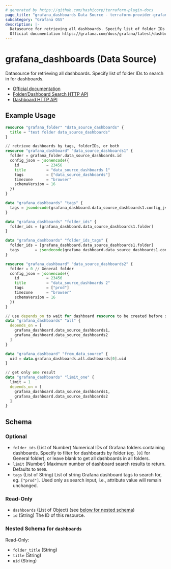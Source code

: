 ```yaml
---
# generated by https://github.com/hashicorp/terraform-plugin-docs
page_title: "grafana_dashboards Data Source - terraform-provider-grafana"
subcategory: "Grafana OSS"
description: |-
  Datasource for retrieving all dashboards. Specify list of folder IDs to search in for dashboards.
  Official documentation https://grafana.com/docs/grafana/latest/dashboards/Folder/Dashboard Search HTTP API https://grafana.com/docs/grafana/latest/developers/http_api/folder_dashboard_search/Dashboard HTTP API https://grafana.com/docs/grafana/latest/developers/http_api/dashboard/
---
```


# grafana_dashboards (Data Source)

Datasource for retrieving all dashboards. Specify list of folder IDs to search in for dashboards.

* [Official documentation](https://grafana.com/docs/grafana/latest/dashboards/)
* [Folder/Dashboard Search HTTP API](https://grafana.com/docs/grafana/latest/developers/http_api/folder_dashboard_search/)
* [Dashboard HTTP API](https://grafana.com/docs/grafana/latest/developers/http_api/dashboard/)

## Example Usage

```terraform
resource "grafana_folder" "data_source_dashboards" {
  title = "test folder data_source_dashboards"
}

// retrieve dashboards by tags, folderIDs, or both
resource "grafana_dashboard" "data_source_dashboards1" {
  folder = grafana_folder.data_source_dashboards.id
  config_json = jsonencode({
    id            = 23456
    title         = "data_source_dashboards 1"
    tags          = ["data_source_dashboards"]
    timezone      = "browser"
    schemaVersion = 16
  })
}

data "grafana_dashboards" "tags" {
  tags = jsondecode(grafana_dashboard.data_source_dashboards1.config_json)["tags"]
}

data "grafana_dashboards" "folder_ids" {
  folder_ids = [grafana_dashboard.data_source_dashboards1.folder]
}

data "grafana_dashboards" "folder_ids_tags" {
  folder_ids = [grafana_dashboard.data_source_dashboards1.folder]
  tags       = jsondecode(grafana_dashboard.data_source_dashboards1.config_json)["tags"]
}

resource "grafana_dashboard" "data_source_dashboards2" {
  folder = 0 // General folder
  config_json = jsonencode({
    id            = 23456
    title         = "data_source_dashboards 2"
    tags          = ["prod"]
    timezone      = "browser"
    schemaVersion = 16
  })
}

// use depends_on to wait for dashboard resource to be created before searching
data "grafana_dashboards" "all" {
  depends_on = [
    grafana_dashboard.data_source_dashboards1,
    grafana_dashboard.data_source_dashboards2
  ]
}

data "grafana_dashboard" "from_data_source" {
  uid = data.grafana_dashboards.all.dashboards[0].uid
}

// get only one result
data "grafana_dashboards" "limit_one" {
  limit = 1
  depends_on = [
    grafana_dashboard.data_source_dashboards1,
    grafana_dashboard.data_source_dashboards2
  ]
}
```

<!-- schema generated by tfplugindocs -->
## Schema

### Optional

- `folder_ids` (List of Number) Numerical IDs of Grafana folders containing dashboards. Specify to filter for dashboards by folder (eg. `[0]` for General folder), or leave blank to get all dashboards in all folders.
- `limit` (Number) Maximum number of dashboard search results to return. Defaults to `5000`.
- `tags` (List of String) List of string Grafana dashboard tags to search for, eg. `["prod"]`. Used only as search input, i.e., attribute value will remain unchanged.

### Read-Only

- `dashboards` (List of Object) (see [below for nested schema](#nestedatt--dashboards))
- `id` (String) The ID of this resource.

<a id="nestedatt--dashboards"></a>
### Nested Schema for `dashboards`

Read-Only:

- `folder_title` (String)
- `title` (String)
- `uid` (String)


